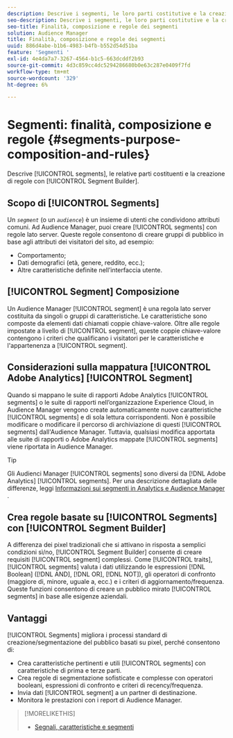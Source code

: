 ```yaml
---
description: Descrive i segmenti, le loro parti costitutive e la creazione di regole con il Generatore di segmenti.
seo-description: Descrive i segmenti, le loro parti costitutive e la creazione di regole con il Generatore di segmenti.
seo-title: Finalità, composizione e regole dei segmenti
solution: Audience Manager
title: Finalità, composizione e regole dei segmenti
uuid: 886d4abe-b1b6-4983-b4fb-b552d54d51ba
feature: 'Segmenti '
exl-id: 4e4da7a7-3267-4564-b1c5-663dcddf2b93
source-git-commit: 4d3c859cc4dc5294286680b0e63c287e0409f7fd
workflow-type: tm+mt
source-wordcount: '329'
ht-degree: 6%

---
```


# Segmenti: finalità, composizione e regole {#segments-purpose-composition-and-rules}

Descrive [!UICONTROL segments], le relative parti costituenti e la creazione di regole con [!UICONTROL Segment Builder].

## Scopo di [!UICONTROL Segments]

Un *`segment`* (o un *`audience`*) è un insieme di utenti che condividono attributi comuni. Ad Audience Manager, puoi creare [!UICONTROL segments] con regole lato server. Queste regole consentono di creare gruppi di pubblico in base agli attributi dei visitatori del sito, ad esempio:

* Comportamento;
* Dati demografici (età, genere, reddito, ecc.);
* Altre caratteristiche definite nell’interfaccia utente.

## [!UICONTROL Segment] Composizione

Un Audience Manager [!UICONTROL segment] è una regola lato server costituita da singoli o gruppi di caratteristiche. Le caratteristiche sono composte da elementi dati chiamati coppie chiave-valore. Oltre alle regole impostate a livello di [!UICONTROL segment], queste coppie chiave-valore contengono i criteri che qualificano i visitatori per le caratteristiche e l&#39;appartenenza a [!UICONTROL segment].

## Considerazioni sulla mappatura [!UICONTROL Adobe Analytics] [!UICONTROL Segment]

Quando si mappano le suite di rapporti Adobe Analytics [!UICONTROL segments] o le suite di rapporti nell’organizzazione Experience Cloud, in Audience Manager vengono create automaticamente nuove caratteristiche [!UICONTROL segments] e di sola lettura corrispondenti. Non è possibile modificare o modificare il percorso di archiviazione di questi [!UICONTROL segments] dall&#39;Audience Manager. Tuttavia, qualsiasi modifica apportata alle suite di rapporti o Adobe Analytics mappate [!UICONTROL segments] viene riportata in Audience Manager.

>[!TIP]
>
>Gli Audienci Manager [!UICONTROL segments] sono diversi da [!DNL Adobe Analytics] [!UICONTROL segments]. Per una descrizione dettagliata delle differenze, leggi [Informazioni sui segmenti in Analytics e Audience Manager](https://docs.adobe.com/content/help/it-IT/analytics/integration/audience-analytics/audience-analytics-workflow/aam-analytics-segments.html) .

## Crea regole basate su [!UICONTROL Segments] con [!UICONTROL Segment Builder]

A differenza dei pixel tradizionali che si attivano in risposta a semplici condizioni sì/no, [!UICONTROL Segment Builder] consente di creare requisiti [!UICONTROL segment] complessi. Come [!UICONTROL traits], [!UICONTROL segments] valuta i dati utilizzando le espressioni [!DNL Boolean] ([!DNL AND], [!DNL OR], [!DNL NOT]), gli operatori di confronto (maggiore di, minore, uguale a, ecc.) e i criteri di aggiornamento/frequenza. Queste funzioni consentono di creare un pubblico mirato [!UICONTROL segments] in base alle esigenze aziendali.

## Vantaggi

[!UICONTROL Segments] migliora i processi standard di creazione/segmentazione del pubblico basati su pixel, perché consentono di:

* Crea caratteristiche pertinenti e utili [!UICONTROL segments] con caratteristiche di prima e terze parti.
* Crea regole di segmentazione sofisticate e complesse con operatori booleani, espressioni di confronto e criteri di recency/frequenza.
* Invia dati [!UICONTROL segment] a un partner di destinazione.
* Monitora le prestazioni con i report di Audience Manager.

>[!MORELIKETHIS]
>
>* [Segnali, caratteristiche e segmenti](../../reference/signal-trait-segment.md)

